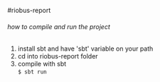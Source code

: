#riobus-report

<h6>how to compile and run the project</h6>

<ol>
    <li>install sbt and have 'sbt' variable on your path</li>
    <li>cd into riobus-report folder</li>
    <li>compile with sbt<br>
    <code>$ sbt run</code></li>
</ol>
